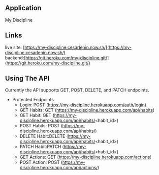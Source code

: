 ## Application

My Discipline

## Links
live site: [https://my-discipline.cesarlenin.now.sh/](https://my-discipline.cesarlenin.now.sh/)<br />
backend:[https://git.heroku.com/my-discipline.git/](https://git.heroku.com/my-discipline.git/)
## Using The API
Currently the API supports GET, POST, DELETE, and PATCH endpoints.

- Protected Endpoints<br />
    + Login: POST (https://my-discipline.herokuapp.com/auth/login)<br />
    + GET Habits: GET (https://my-discipline.herokuapp.com/api/habits)<br />
    + GET Habit: GET (https://my-discipline.herokuapp.com/api/habits/<habit_id>)<br />
    + POST Habits: POST (https://my-discipline.herokuapp.com/api/habits/)<br />
    + DELETE Habit:DELETE (https://my-discipline.herokuapp.com/api/habits/<habit_id>)<br />
    + PATCH Habit:PATCH (https://my-discipline.herokuapp.com/api/habits/<habit_id>)<br />
    + GET Actions: GET (https://my-discipline.herokuapp.com/actions)<br />
    + POST Action: POST (https://my-discipline.herokuapp.com/api/actions/)